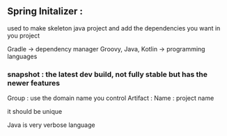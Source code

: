 ## Spring Initalizer : 
used to make skeleton java project and add the dependencies you want in you project

Gradle -> dependency manager
Groovy, Java, Kotlin -> programming languages

### snapshot : the latest dev build, not fully stable but has the newer features

Group : use the domain name you control
Artifact : 
Name : project name

it should be unique

Java is very verbose language


